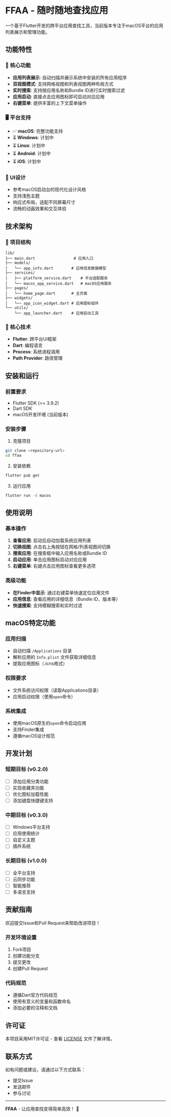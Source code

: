 # FFAA - 随时随地查找应用

一个基于Flutter开发的跨平台应用查找工具，当前版本专注于macOS平台的应用列表展示和管理功能。

## 功能特性

### 🎯 核心功能
- **应用列表展示**: 自动扫描并展示系统中安装的所有应用程序
- **双视图模式**: 支持网格视图和列表视图两种布局方式
- **实时搜索**: 支持按应用名称和Bundle ID进行实时搜索过滤
- **应用启动**: 直接点击应用图标即可启动对应应用
- **右键菜单**: 提供丰富的上下文菜单操作

### 🖥️ 平台支持
- ✅ **macOS**: 完整功能支持
- ⏳ **Windows**: 计划中
- ⏳ **Linux**: 计划中
- ⏳ **Android**: 计划中
- ⏳ **iOS**: 计划中

### 🎨 UI设计
- 参考macOS启动台的现代化设计风格
- 支持浅色主题
- 响应式布局，适配不同屏幕尺寸
- 流畅的动画效果和交互体验

## 技术架构

### 📁 项目结构
```
lib/
├── main.dart                 # 应用入口
├── models/
│   └── app_info.dart        # 应用信息数据模型
├── services/
│   ├── platform_service.dart    # 平台适配服务
│   └── macos_app_service.dart   # macOS应用服务
├── pages/
│   └── home_page.dart       # 主页面
├── widgets/
│   └── app_icon_widget.dart # 应用图标组件
└── utils/
    └── app_launcher.dart    # 应用启动工具
```

### 🔧 核心技术
- **Flutter**: 跨平台UI框架
- **Dart**: 编程语言
- **Process**: 系统进程调用
- **Path Provider**: 路径管理

## 安装和运行

### 前置要求
- Flutter SDK (>= 3.9.2)
- Dart SDK
- macOS开发环境 (当前版本)

### 安装步骤
1. 克隆项目
```bash
git clone <repository-url>
cd ffaa
```

2. 安装依赖
```bash
flutter pub get
```

3. 运行应用
```bash
flutter run -d macos
```

## 使用说明

### 基本操作
1. **查看应用**: 启动后自动加载系统应用列表
2. **切换视图**: 点击右上角按钮在网格/列表视图间切换
3. **搜索应用**: 在搜索框中输入应用名称或Bundle ID
4. **启动应用**: 单击应用图标启动对应应用
5. **右键菜单**: 右键点击应用图标查看更多选项

### 高级功能
- **在Finder中显示**: 通过右键菜单快速定位应用文件
- **应用信息**: 查看应用的详细信息（Bundle ID、版本等）
- **快速搜索**: 支持模糊搜索和实时过滤

## macOS特定功能

### 应用扫描
- 自动扫描 `/Applications` 目录
- 解析应用的 `Info.plist` 文件获取详细信息
- 提取应用图标（.icns格式）

### 权限要求
- 文件系统访问权限（读取Applications目录）
- 应用启动权限（使用`open`命令）

### 系统集成
- 使用macOS原生的`open`命令启动应用
- 支持Finder集成
- 遵循macOS设计规范

## 开发计划

### 短期目标 (v0.2.0)
- [ ] 添加应用分类功能
- [ ] 实现收藏夹功能
- [ ] 优化图标加载性能
- [ ] 添加键盘快捷键支持

### 中期目标 (v0.3.0)
- [ ] Windows平台支持
- [ ] 应用使用统计
- [ ] 自定义主题
- [ ] 插件系统

### 长期目标 (v1.0.0)
- [ ] 全平台支持
- [ ] 云同步功能
- [ ] 智能推荐
- [ ] 多语言支持

## 贡献指南

欢迎提交Issue和Pull Request来帮助改进项目！

### 开发环境设置
1. Fork项目
2. 创建功能分支
3. 提交更改
4. 创建Pull Request

### 代码规范
- 遵循Dart官方代码规范
- 使用有意义的变量和函数命名
- 添加必要的注释和文档

## 许可证

本项目采用MIT许可证 - 查看 [LICENSE](LICENSE) 文件了解详情。

## 联系方式

如有问题或建议，请通过以下方式联系：
- 提交Issue
- 发送邮件
- 参与讨论

---

**FFAA** - 让应用查找变得简单高效！ 🚀